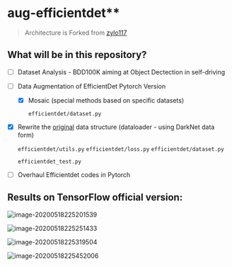 # aug-efficientdet**

> Architecture is Forked from [zylo117](https://github.com/zylo117/Yet-Another-EfficientDet-Pytorch) 

## What will be in this repository?

- [ ] Dataset Analysis - BDD100K aiming at Object Dectection in self-driving 

- [ ] Data Augmentation of EfficientDet Pytorch Version

    - [x] Mosaic (special methods based on specific datasets)

        `efficientdet/dataset.py`

- [x] Rewrite the [original](https://github.com/zylo117/Yet-Another-EfficientDet-Pytorch) data structure (dataloader - using DarkNet data form)

    `efficientdet/utils.py` `efficientdet/loss.py` `efficientdet/dataset.py`

    `efficientdet_test.py`

- [ ] Overhaul Efficientdet codes in Pytorch 

## Results on TensorFlow official version:

![image-20200518225201539](https://site-pictures.oss-eu-west-1.aliyuncs.com/0t897.png)

![image-20200518225251433](https://site-pictures.oss-eu-west-1.aliyuncs.com/1u2of.jpg)

![image-20200518225319504](https://site-pictures.oss-eu-west-1.aliyuncs.com/ipa2v.jpg)

![image-20200518225452006](https://site-pictures.oss-eu-west-1.aliyuncs.com/dad7z.jpg)

